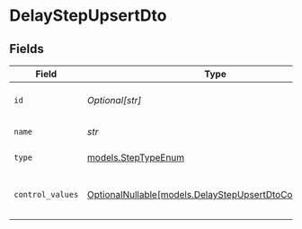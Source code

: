# DelayStepUpsertDto


## Fields

| Field                                                                                                    | Type                                                                                                     | Required                                                                                                 | Description                                                                                              |
| -------------------------------------------------------------------------------------------------------- | -------------------------------------------------------------------------------------------------------- | -------------------------------------------------------------------------------------------------------- | -------------------------------------------------------------------------------------------------------- |
| `id`                                                                                                     | *Optional[str]*                                                                                          | :heavy_minus_sign:                                                                                       | Unique identifier of the step                                                                            |
| `name`                                                                                                   | *str*                                                                                                    | :heavy_check_mark:                                                                                       | Name of the step                                                                                         |
| `type`                                                                                                   | [models.StepTypeEnum](../models/steptypeenum.md)                                                         | :heavy_check_mark:                                                                                       | Type of the step                                                                                         |
| `control_values`                                                                                         | [OptionalNullable[models.DelayStepUpsertDtoControlValues]](../models/delaystepupsertdtocontrolvalues.md) | :heavy_minus_sign:                                                                                       | Control values for the Delay step                                                                        |